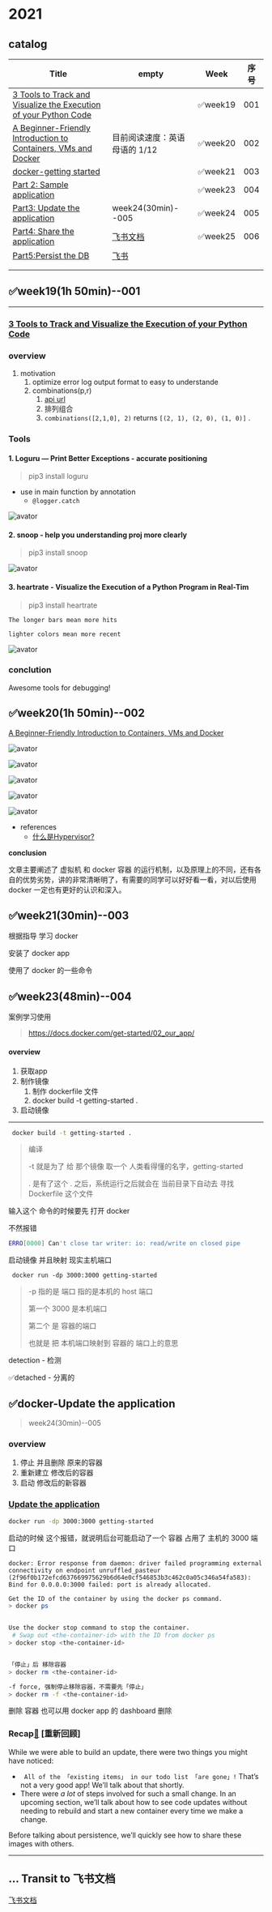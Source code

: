 # 2021

## catalog

| Title                                                        | empty                                                        | Week    | 序号 |
| ------------------------------------------------------------ | ------------------------------------------------------------ | ------- | ---- |
| [3 Tools to Track and Visualize the Execution of your Python Code](https://towardsdatascience.com/3-tools-to-track-and-visualize-the-execution-of-your-python-code-666a153e435e) |                                                              | ✅week19 | 001  |
| [A Beginner-Friendly Introduction to Containers, VMs and Docker](https://medium.com/free-code-camp/a-beginner-friendly-introduction-to-containers-vms-and-docker-79a9e3e119b) | 目前阅读速度：英语母语的 1/12                                | ✅week20 | 002  |
| [docker-getting started](https://docs.docker.com/get-started/) |                                                              | ✅week21 | 003  |
| [Part 2: Sample application](https://docs.docker.com/get-started/02_our_app/) |                                                              | ✅week23 | 004  |
| [Part3: Update the application](https://docs.docker.com/get-started/03_updating_app/) | week24(30min)--005                                           | ✅week24 | 005  |
| [Part4: Share the application](https://docs.docker.com/get-started/04_sharing_app/) | [飞书文档](https://istw7xze8e.feishu.cn/docs/doccnP3XIbxpnbEVoaTAwY40ZWg) | ✅week25 | 006  |
| [Part5:Persist the DB](https://docs.docker.com/get-started/05_persisting_data/) | [飞书](https://istw7xze8e.feishu.cn/docs/doccnP3XIbxpnbEVoaTAwY40ZWg#LiaNoA) |         |      |
|                                                              |                                                              |         |      |
|                                                              |                                                              |         |      |



## ✅week19(1h 50min)--001

---

### [3 Tools to Track and Visualize the Execution of your Python Code](https://towardsdatascience.com/3-tools-to-track-and-visualize-the-execution-of-your-python-code-666a153e435e)

### overview

1. motivation
   1. optimize error log output format to easy to understande
   2. combinations(p,r)
      1. [api url](https://docs.python.org/3/library/itertools.html)
      2. 排列组合
      3. `combinations([2,1,0], 2)` returns `[(2, 1), (2, 0), (1, 0)]` .

### Tools

#### 1. Loguru — Print Better Exceptions - accurate positioning

> pip3 install loguru

- use in main function by annotation
  - `@logger.catch`

![avator](pic/123.png)

#### 2. snoop - help you understanding proj more clearly

> pip3 install snoop

![avator](pic/2.png)

#### 3. heartrate - Visualize the Execution of a Python Program in Real-Tim

> pip3 install heartrate

`The longer bars mean more hits`

`lighter colors mean more recent`

![avator](pic/3.png)

### conclution

Awesome tools for debugging!



## ✅week20(1h 50min)--002

[A Beginner-Friendly Introduction to Containers, VMs and Docker](https://medium.com/free-code-camp/a-beginner-friendly-introduction-to-containers-vms-and-docker-79a9e3e119b)

![avator](pic/003.png)

![avator](pic/004.png)

![avator](pic/005.png)

![avator](pic/006.png)

![avator](pic/007.png)

- references
  - [什么是Hypervisor?](https://www.dell.com/community/%E5%85%A5%E9%97%A8%E7%BA%A7%E5%92%8C%E4%B8%AD%E7%AB%AF/%E5%88%86%E4%BA%AB-%E4%BB%80%E4%B9%88%E6%98%AFHypervisor/td-p/6904385)



**conclusion**

文章主要阐述了 虚拟机 和 docker 容器 的运行机制，以及原理上的不同，还有各自的优势劣势，讲的非常清晰明了，有需要的同学可以好好看一看，对以后使用 docker 一定也有更好的认识和深入。





## ✅week21(30min)--003

根据指导 学习 docker

安装了 docker app

使用了 docker 的一些命令





## ✅week23(48min)--004

案例学习使用

> https://docs.docker.com/get-started/02_our_app/

#### overview

1. 获取app
2. 制作镜像
   1. 制作 dockerfile 文件
   2.  docker build -t getting-started .
3. 启动镜像

---



```bash
 docker build -t getting-started .
```

> 编译
>
> -t 就是为了 给 那个镜像 取一个 人类看得懂的名字，getting-started 
>
> . 是有了这个 . 之后，系统运行之后就会在 当前目录下自动去 寻找 Dockerfile 这个文件

输入这个 命令的时候要先 打开 docker

不然报错

``` bash
ERRO[0000] Can't close tar writer: io: read/write on closed pipe 
```



启动镜像 并且映射 现实主机端口

```
 docker run -dp 3000:3000 getting-started
```

> -p 指的是 端口 指的是本机的 host 端口
>
> 第一个 3000 是本机端口
>
> 第二个 是 容器的端口
>
> 也就是 把 本机端口映射到 容器的 端口上的意思

detection - 检测 

✅detached - 分离的







## ✅docker-Update the application

> week24(30min)--005

### overview

1. 停止 并且删除 原来的容器
2. 重新建立 修改后的容器
3. 启动 修改后的新容器

### [Update the application](https://docs.docker.com/get-started/03_updating_app/)

```bash
docker run -dp 3000:3000 getting-started
```

启动的时候 这个报错，就说明后台可能启动了一个 容器 占用了 主机的 3000 端口

```
docker: Error response from daemon: driver failed programming external connectivity on endpoint unruffled_pasteur (2f96f0b172efcd637669975629b6d64e0cf546853b3c462c0a05c346a54fa583): Bind for 0.0.0.0:3000 failed: port is already allocated.
```





```bash
Get the ID of the container by using the docker ps command.
> docker ps


Use the docker stop command to stop the container.
 # Swap out <the-container-id> with the ID from docker ps
> docker stop <the-container-id>


「停止」后 移除容器
> docker rm <the-container-id>

-f force, 强制停止移除容器，不需要先「停止」
> docker rm -f <the-container-id>
```

删除 容器 也可以用 docker app 的 dashboard 删除



### Recap[🔗](https://docs.docker.com/get-started/03_updating_app/#recap) [重新回顾]

While we were able to build an update, there were two things you might have noticed:

- ` All of the 「existing items」 in our todo list 「are gone」!`   That’s not a very good app! We’ll talk about that shortly.
- There were *a lot* of steps involved for such a small change. In an upcoming section, we’ll talk about how to see code updates without needing to rebuild and start a new container every time we make a change.

Before talking about persistence, we’ll quickly see how to share these images with others.





---



## ... Transit to 飞书文档

[飞书文档](https://istw7xze8e.feishu.cn/docs/doccnP3XIbxpnbEVoaTAwY40ZWg)

